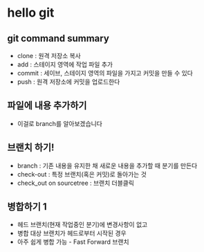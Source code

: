 # hello git

## git command summary

- clone : 원격 저장소 복사
- add : 스테이지 영역에 작업 파일 추가
- commit : 세이브, 스테이지 영역의 파일을 가지고 커밋을 만들 수 있다
- push : 원격 저장소에 커밋을 업로드한다

## 파일에 내용 추가하기

- 이걸로 branch를 알아보겠습니다

## 브랜치 하기!

- branch : 기존 내용을 유지한 채 새로운 내용을 추가할 때 분기를 만든다
- check-out : 특정 브랜치(혹은 커밋)로 돌아가는 것
- check_out on sourcetree : 브랜치 더블클릭

## 병합하기 1

- 헤드 브랜치(현재 작업중인 분기)에 변경사항이 없고
- 병합 대상 브랜치가 헤드로부터 시작된 경우
- 아주 쉽게 병합 가능 - Fast Forward 브랜치